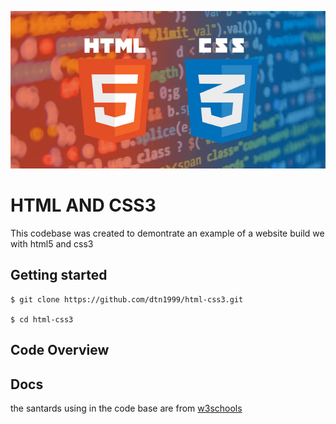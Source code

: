 ![html5 and css3 image](html5-and-css3.png)

# HTML AND CSS3

This codebase was created to demontrate an example of a website build we with html5 and css3

## Getting started

```
$ git clone https://github.com/dtn1999/html-css3.git

$ cd html-css3

```

## Code Overview

## Docs

the santards using in the code base are from [w3schools](https://www.w3schools.com/)
